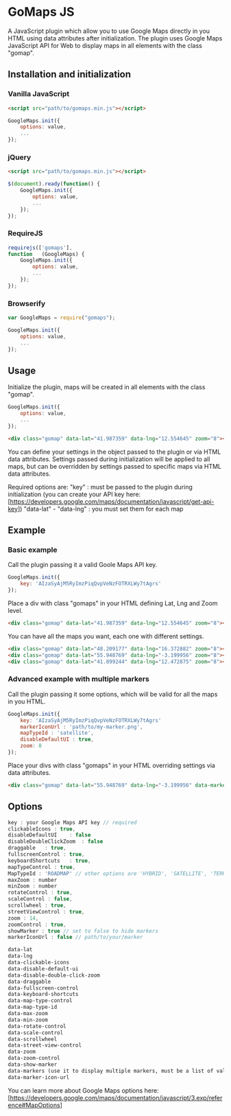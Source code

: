GoMaps JS
================================

A JavaScript plugin which allow you to use Google Maps directly in you HTML using data attributes after initialization.
The plugin uses Google Maps JavaScript API for Web to display maps in all elements with the class "gomap".

## Installation and initialization

### Vanilla JavaScript

```html
<script src="path/to/gomaps.min.js"></script>
```

```javascript
GoogleMaps.init({
	options: value,
	...
});
```

### jQuery

```html
<script src="path/to/gomaps.min.js"></script>
```

```javascript
$(document).ready(function() {
	GoogleMaps.init({
		options: value,
		...
	});
});
```

### RequireJS

```javascript
requirejs(['gomaps'],
function   (GoogleMaps) {
	GoogleMaps.init({
		options: value,
		...
	});
});
```

### Browserify

```javascript
var GoogleMaps = require("gomaps");

GoogleMaps.init({
	options: value,
	...
});
```

## Usage

Initialize the plugin, maps will be created in all elements with the class "gomap".

```javascript
GoogleMaps.init({
	options: value,
	...
});
```

```html
<div class="gomap" data-lat="41.987359" data-lng="12.554645" zoom="8"></div>
```

You can define your settings in the object passed to the plugin or via HTML data attributes.
Settings passed during initialization will be applied to all maps, but can be overridden by settings passed to specific maps via HTML data attributes.

Required options are:
"key" : must be passed to the plugin during initialization (you can create your API key here: [https://developers.google.com/maps/documentation/javascript/get-api-key])
"data-lat" - "data-lng" : you must set them for each map

## Example

### Basic example

Call the plugin passing it a valid Goole Maps API key.

```javascript
GoogleMaps.init({
	key: 'AIzaSyAjM5RyImzPiqQvpVeNzFOTRXLWy7tAgrs'
});
```

Place a div with class "gomaps" in your HTML defining Lat, Lng and Zoom level.

```html
<div class="gomap" data-lat="41.987359" data-lng="12.554645" zoom="8"></div>
```

You can have all the maps you want, each one with different settings.

```html
<div class="gomap" data-lat="48.209177" data-lng="16.372882" zoom="8"></div>
<div class="gomap" data-lat="55.948769" data-lng="-3.199956" zoom="8"></div>
<div class="gomap" data-lat="41.899244" data-lng="12.472875" zoom="8"></div>
```

### Advanced example with multiple markers

Call the plugin passing it some options, which will be valid for all the maps in you HTML.

```javascript
GoogleMaps.init({
	key: 'AIzaSyAjM5RyImzPiqQvpVeNzFOTRXLWy7tAgrs'
	markerIconUrl : 'path/to/my-marker.png',
	mapTypeId : 'satellite',
	disableDefaultUI : true,
	zoom: 8
});
```

Place your divs with class "gomaps" in your HTML overriding settings via data attributes.

```html
<div class="gomap" data-lat="55.948769" data-lng="-3.199956" data-markers="55.950082, -3.154573; 55.940084, -3.178262; 55.964304, -3.220834" data-map-type-control="false" data-clickable-icons="false" data-street-view-control="false" data-map-type-id="terrain" data-zoom-control="false" data-min-zoom="12"></div>
```

## Options

```javascript
key : your Google Maps API key // required
clickableIcons : true,
disableDefaultUI	: false
disableDoubleClickZoom	: false
draggable	: true,
fullscreenControl : true,
keyboardShortcuts	: true,
mapTypeControl : true,
MapTypeId : 'ROADMAP' // other options are 'HYBRID', 'SATELLITE', 'TERRAIN',
maxZoom : number
minZoom : number
rotateControl : true,
scaleControl : false,
scrollwheel : true,
streetViewControl : true,
zoom : 14,
zoomControl : true,
showMarker : true // set to false to hide markers
markerIconUrl : false // path/to/your/marker
```

```html
data-lat
data-lng
data-clickable-icons
data-disable-default-ui
data-disable-double-click-zoom
data-draggable
data-fullscreen-control
data-keyboard-shortcuts
data-map-type-control
data-map-type-id
data-max-zoom
data-min-zoom
data-rotate-control
data-scale-control
data-scrollwheel
data-street-view-control
data-zoom
data-zoom-control
data-show-marker
data-markers (use it to display multiple markers, must be a list of valid lat, lng pairs - eg: "55.950082, -3.154573; 55.940084, -3.178262; 55.964304, -3.220834")
data-marker-icon-url
```

You can learn more about Google Maps options here: [https://developers.google.com/maps/documentation/javascript/3.exp/reference#MapOptions]
